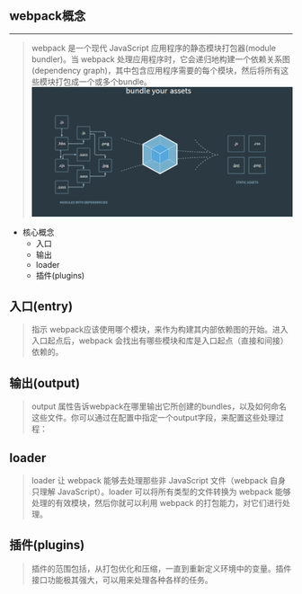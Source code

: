 ## webpack概念
---

> webpack 是一个现代 JavaScript 应用程序的静态模块打包器(module bundler)。当 webpack 处理应用程序时，它会递归地构建一个依赖关系图(dependency graph)，其中包含应用程序需要的每个模块，然后将所有这些模块打包成一个或多个bundle。
![图示](https://github.com/Small-inn/webpack-practiseDemo/blob/master/img/webpack%E6%89%93%E5%8C%85%E5%9B%BE%E7%A4%BA.png)
- 核心概念
    - 入口
    - 输出
    - loader
    - 插件(plugins)
## 入口(entry)
> 指示 webpack应该使用哪个模块，来作为构建其内部依赖图的开始。进入入口起点后，webpack 会找出有哪些模块和库是入口起点（直接和间接）依赖的。
## 输出(output)
> output 属性告诉webpack在哪里输出它所创建的bundles，以及如何命名这些文件。你可以通过在配置中指定一个output字段，来配置这些处理过程：
## loader
> loader 让 webpack 能够去处理那些非 JavaScript 文件（webpack 自身只理解 JavaScript）。loader 可以将所有类型的文件转换为 webpack 能够处理的有效模块，然后你就可以利用 webpack 的打包能力，对它们进行处理。
## 插件(plugins)
> 插件的范围包括，从打包优化和压缩，一直到重新定义环境中的变量。插件接口功能极其强大，可以用来处理各种各样的任务。